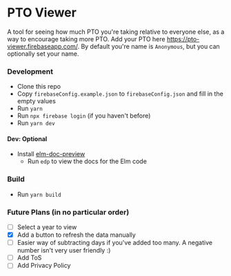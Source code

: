 # PTO Viewer

A tool for seeing how much PTO you're taking relative to everyone else, as a way to encourage taking more PTO. Add your PTO here https://pto-viewer.firebaseapp.com/. By default you're name is `Anonymous`, but you can optionally set your name.

### Development
- Clone this repo
- Copy `firebaseConfig.example.json` to `firebaseConfig.json` and fill in the empty values
- Run `yarn`
- Run `npx firebase login` (if you haven't before)
- Run `yarn dev`

#### Dev: Optional
- Install [elm-doc-preview](https://github.com/dmy/elm-doc-preview)
  - Run `edp` to view the docs for the Elm code

### Build
- Run `yarn build`


### Future Plans (in no particular order)
- [ ] Select a year to view
- [x] Add a button to refresh the data manually
- [ ] Easier way of subtracting days if you've added too many. A negative number isn't very user friendly :)
- [ ] Add ToS
- [ ] Add Privacy Policy